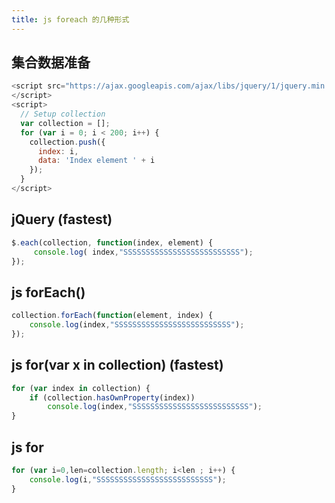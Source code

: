 ```yaml
---
title: js foreach 的几种形式
---
```


## 集合数据准备
```js
<script src="https://ajax.googleapis.com/ajax/libs/jquery/1/jquery.min.js">
</script>
<script>
  // Setup collection
  var collection = [];
  for (var i = 0; i < 200; i++) {
    collection.push({
      index: i,
      data: 'Index element ' + i
    });
  }
</script>
```

## jQuery (fastest)
```js
$.each(collection, function(index, element) {
     console.log( index,"SSSSSSSSSSSSSSSSSSSSSSSSSS");
});
```

## js forEach()
```js
collection.forEach(function(element, index) {
    console.log(index,"SSSSSSSSSSSSSSSSSSSSSSSSSS");
});
```

## js for(var x in collection) (fastest)
```js
for (var index in collection) {
    if (collection.hasOwnProperty(index)) 
        console.log(index,"SSSSSSSSSSSSSSSSSSSSSSSSSS");
}
```

## js for
```js
for (var i=0,len=collection.length; i<len ; i++) {
    console.log(i,"SSSSSSSSSSSSSSSSSSSSSSSSSS");
}
```